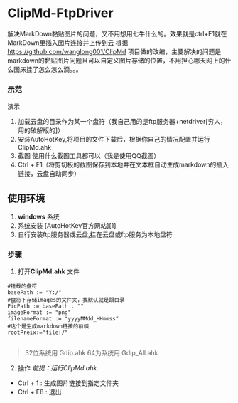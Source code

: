 ﻿# ClipMd-FtpDriver
解决MarkDown黏贴图片的问题，又不用想用七牛什么的。效果就是ctrl+F1就在MarkDown里插入图片连接并上传到云
根据 https://github.com/wanglong001/ClipMd 项目做的改编，主要解决的问题是markdown的黏贴图片问题且可以自定义图片存储的位置，不用担心哪天网上的什么图床挂了怎么怎么滴。。。


### 示范

演示

1. 加载云盘的目录作为某一个盘符（我自己用的是ftp服务器+netdriver[穷人，用的破解版的]）
2. 安装AutoHotKey,将项目的文件下载后，根据你自己的情况配置并运行ClipMd.ahk
3. 截图 使用什么截图工具都可以（我是使用QQ截图）
4. Ctrl + F1（将剪切板的截图保存到本地并在文本框自动生成markdown的插入链接，云盘自动同步）


## 使用环境

  1. **windows** 系统
  2. 系统安装  [AutoHotKey官方网站][1]
  3. 自行安装ftp服务器或云盘,挂在云盘或ftp服务为本地盘符

### 步骤

  1. 打开**ClipMd.ahk** 文件

```
#挂载的盘符
basePath := "Y:/"
#盘符下存储images的文件夹，我默认就是跟目录
PicPath := basePath . ""
imageFormat := "png"
filenameFormat := "yyyyMMdd_HHmmss"
#这个是生成markdown链接的前缀
rootPreix:="file:/"


```

> 32位系统用 Gdip.ahk
> 64为系统用 Gdip_All.ahk

  2. 操作
  *前提：运行ClipMd.ahk*
 - Ctrl + 1 : 生成图片链接到指定文件夹
 - Ctrl + F8 : 退出
